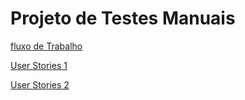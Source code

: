 # Projeto de Testes Manuais

[fluxo de Trabalho](https://github.com/EstevesFH/Projeto-Testes-Manuais/blob/master/Projeto/Fluxo%20de%20Trabalho.pdf)

[User Stories 1](https://github.com/EstevesFH/Projeto-Testes-Manuais/blob/master/Projeto/User%20Stories%201.pdf)

[User Stories 2](https://github.com/EstevesFH/Projeto-Testes-Manuais/blob/master/Projeto/User%20Stories%202.pdf)


